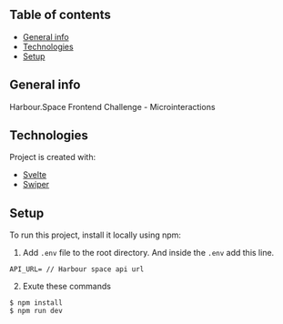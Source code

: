 ## Table of contents
* [General info](#general-info)
* [Technologies](#technologies)
* [Setup](#setup)

## General info
Harbour.Space Frontend Challenge - Microinteractions

	
## Technologies
Project is created with:
* [Svelte](https://svelte.dev/)
* [Swiper](https://swiperjs.com/svelte)

	
## Setup
To run this project, install it locally using npm:

1. Add `.env` file to the root directory. And inside the `.env` add this line. 
```
API_URL= // Harbour space api url
```
2. Exute these commands
```
$ npm install
$ npm run dev
```